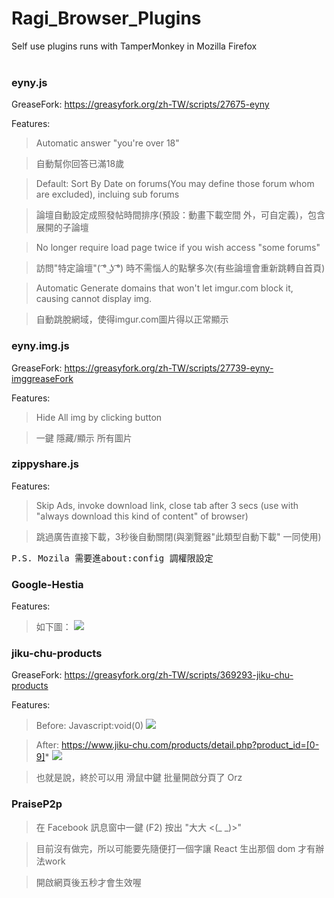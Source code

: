 # Ragi_Browser_Plugins
Self use plugins runs with TamperMonkey in Mozilla Firefox
<br /><br />

### eyny.js

GreaseFork: https://greasyfork.org/zh-TW/scripts/27675-eyny

Features:

> Automatic answer "you're over 18"

> 自動幫你回答已滿18歲

> Default: Sort By Date on forums(You may define those forum whom are excluded), incluing sub forums 

> 論壇自動設定成照發帖時間排序(預設：動畫下載空間 外，可自定義)，包含展開的子論壇

> No longer require load page twice if you wish access "some forums"

> 訪問"特定論壇"( ͡° ͜ʖ ͡°) 時不需惱人的點擊多次(有些論壇會重新跳轉自首頁)

> Automatic Generate domains that won't let imgur.com block it, causing cannot display img. 

> 自動跳脫網域，使得imgur.com圖片得以正常顯示


### eyny.img.js

GreaseFork: https://greasyfork.org/zh-TW/scripts/27739-eyny-imggreaseFork

Features:

> Hide All img by clicking button

> 一鍵 隱藏/顯示 所有圖片

### zippyshare.js

Features:

> Skip Ads, invoke download link, close tab after 3 secs (use with "always download this kind of content" of browser)

> 跳過廣告直接下載，3秒後自動關閉(與瀏覽器"此類型自動下載" 一同使用)

<pre>P.S. Mozila 需要進about:config 調權限設定</pre>

### Google-Hestia

Features:

> 如下圖： ![](http://i.imgur.com/UHZjUUw.png)

### jiku-chu-products

GreaseFork: https://greasyfork.org/zh-TW/scripts/369293-jiku-chu-products

Features:

> Before: Javascript:void(0) ![](https://i.imgur.com/UYIl1oO.jpg)

> After: https://www.jiku-chu.com/products/detail.php?product_id=[0-9]* ![](https://i.imgur.com/n5L2UmY.jpg)

> 也就是說，終於可以用 滑鼠中鍵 批量開啟分頁了 Orz

### PraiseP2p

> 在 Facebook 訊息窗中一鍵 (F2) 按出 "大大 <(_ _)>"

> 目前沒有做完，所以可能要先隨便打一個字讓 React 生出那個 dom 才有辦法work

> 開啟網頁後五秒才會生效喔
